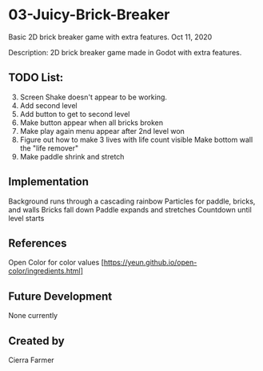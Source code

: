 # 03-Juicy-Brick-Breaker
Basic 2D brick breaker game with extra features. Oct 11, 2020

Description:
2D brick breaker game made in Godot with extra features. 

## TODO List:
3. Screen Shake doesn't appear to be working. 
4. Add second level
5. Add button to get to second level
6. Make button appear when all bricks broken
8. Make play again menu appear after 2nd level won
9. Figure out how to make 3 lives with life count visible
        Make bottom wall the "life remover"
11. Make paddle shrink and stretch


## Implementation
Background runs through a cascading rainbow
Particles for paddle, bricks, and walls
Bricks fall down
Paddle expands and stretches
Countdown until level starts 


## References
Open Color for color values [https://yeun.github.io/open-color/ingredients.html]

## Future Development
None currently

## Created by
Cierra Farmer
